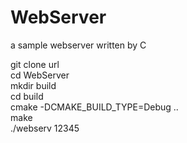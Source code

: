 # WebServer
a sample webserver written by C</br>

git clone url</br>
cd WebServer</br>
mkdir build</br>
cd build</br>
cmake -DCMAKE_BUILD_TYPE=Debug ..</br>
make</br>
./webserv 12345</br>

